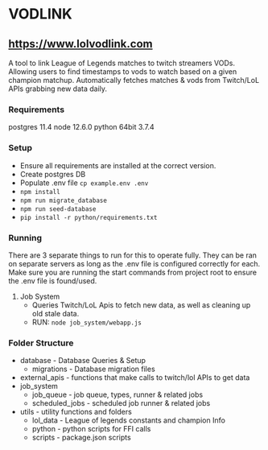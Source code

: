 # VODLINK

## https://www.lolvodlink.com

A tool to link League of Legends matches to twitch streamers VODs.
Allowing users to find timestamps to vods to watch based on a given champion matchup.
Automatically fetches matches & vods from Twitch/LoL APIs grabbing new data daily.

### Requirements

postgres 11.4
node 12.6.0
python 64bit 3.7.4

### Setup

- Ensure all requirements are installed at the correct version.
- Create postgres DB
- Populate .env file `cp example.env .env`
- `npm install`
- `npm run migrate_database`
- `npm run seed-database`
- `pip install -r python/requirements.txt`

### Running

There are 3 separate things to run for this to operate fully.
They can be ran on separate servers as long as the .env file is configured correctly for each.
Make sure you are running the start commands from project root to ensure the .env file is found/used.

1. Job System
   - Queries Twitch/LoL Apis to fetch new data, as well as cleaning up old stale data.
   - RUN: `node job_system/webapp.js`

### Folder Structure

- database - Database Queries & Setup
  - migrations - Database migration files
- external_apis - functions that make calls to twitch/lol APIs to get data
- job_system
  - job_queue - job queue, types, runner & related jobs
  - scheduled_jobs - scheduled job runner & related jobs
- utils - utility functions and folders
  - lol_data - League of legends constants and champion Info
  - python - python scripts for FFI calls
  - scripts - package.json scripts
